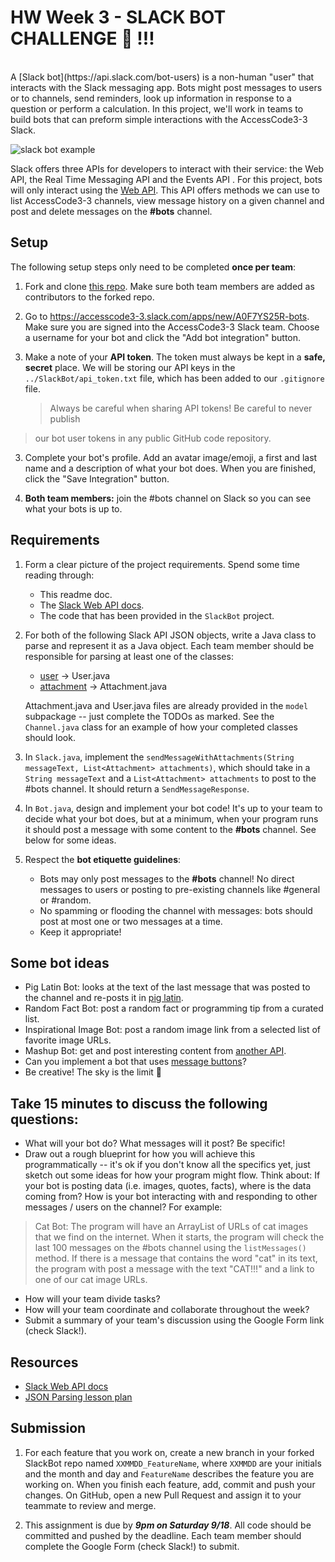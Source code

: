 # HW Week 3 - SLACK BOT CHALLENGE 🤖 !!!
<br>
A [Slack bot](https://api.slack.com/bot-users) is a non-human "user" that interacts with the Slack messaging app. Bots might post messages to users or to channels, send reminders, look up information in response to a question or perform a calculation.  In this project, we'll work in teams to build bots that can preform simple interactions with the AccessCode3-3 Slack.

![slack bot example](https://api.slack.com/img/api/guide_bot_user.png)

Slack offers three APIs for developers to interact with their service: the Web API, the Real Time Messaging API and the Events API . For this project, bots will only interact using the [Web API](https://api.slack.com/web). This API offers methods we can use to list AccessCode3-3 channels, view message history on a given channel and post and delete messages on the **#bots** channel.
<br>
## Setup
The following setup steps only need to be completed **once per team**:
1. Fork and clone [this repo](https://github.com/ramonaharrison/SlackBot). Make sure both team members are added as contributors to the forked repo.

1. Go to https://accesscode3-3.slack.com/apps/new/A0F7YS25R-bots. Make sure you are signed into the AccessCode3-3 Slack team. Choose a username for your bot and click the "Add bot integration" button.

2. Make a note of your **API token**. The token must always be kept in a **safe, secret** place. We will be storing our API keys in the `../SlackBot/api_token.txt` file, which has been added to our `.gitignore` file.

    > Always be careful when sharing API tokens! Be careful to never publish
> our bot user tokens in any public GitHub code repository.

3. Complete your bot's profile. Add an avatar image/emoji, a first and last name and a description of what your bot does. When you are finished, click the "Save Integration" button.

4. **Both team members:** join the #bots channel on Slack so you can see what your bots is up to. 

## Requirements
1. Form a clear picture of the project requirements. Spend some time reading through:
    - This readme doc.
    - The [Slack Web API docs](https://api.slack.com/web).
    - The code that has been provided in the `SlackBot` project.

2. For both of the following Slack API JSON objects, write a Java class to parse and represent it as a Java object. Each team member should be responsible for parsing at least one of the classes:
    - [user](https://api.slack.com/types/user) -> User.java
    - [attachment](https://api.slack.com/docs/message-attachments) -> Attachment.java

    Attachment.java and User.java files are already provided in the `model` subpackage -- just complete the TODOs as marked. See the `Channel.java` class for an example of how your completed classes should look.
    
3. In `Slack.java`, implement the `sendMessageWithAttachments(String messageText, List<Attachment> attachments)`, which should take in a `String messageText` and a `List<Attachment> attachments` to post to the #bots channel. It should return a `SendMessageResponse`.

4. In `Bot.java`, design and implement your bot code! It's up to your team to decide what your bot does, but at a minimum, when your program runs it should post a message with some content to the **#bots** channel. See below for some ideas.

5. Respect the **bot etiquette guidelines**:
    - Bots may only post messages to the **#bots** channel! No direct messages to users or posting to pre-existing channels like #general or #random.
    - No spamming or flooding the channel with messages: bots should post at most one or two messages at a time.
    - Keep it appropriate!

## Some bot ideas
- Pig Latin Bot: looks at the text of the last message that was posted to the channel and re-posts it in [pig latin](https://en.wikipedia.org/wiki/Pig_Latin).
- Random Fact Bot: post a random fact or programming tip from a curated list.
- Inspirational Image Bot: post a random image link from a selected list of favorite image URLs.
- Mashup Bot: get and post interesting content from [another API](https://gist.github.com/afeld/4952991).
- Can you implement a bot that uses [message buttons](https://api.slack.com/docs/message-buttons)?
- Be creative! The sky is the limit 🌈

## Take 15 minutes to discuss the following questions:
- What will your bot do? What messages will it post? Be specific!
- Draw out a rough blueprint for how you will achieve this programmatically -- it's ok if you don't know all the specifics yet, just sketch out some ideas for how your program might flow. Think about: If your bot is posting data (i.e. images, quotes, facts), where is the data coming from? How is your bot interacting with and responding to other messages / users on the channel? For example:
>Cat Bot: The program will have an ArrayList of URLs of cat images that we find on the internet. When it starts, the program will check the last 100 messages on the #bots channel using the `listMessages()` method. If there is a message that contains the word "cat" in its text, the program with post a message with the text "CAT!!!" and a link to one of our cat image URLs.

- How will your team divide tasks?
- How will your team coordinate and collaborate throughout the week?
- Submit a summary of your team's discussion using the Google Form link (check Slack!).

## Resources
- [Slack Web API docs](https://api.slack.com/web)
- [JSON Parsing lesson plan](../lessons/json)

## Submission

1. For each feature that you work on, create a new branch in your forked SlackBot repo named `XXMMDD_FeatureName`, where `XXMMDD` are your initials and the month and day and `FeatureName` describes the feature you are working on. When you finish each feature, add, commit and push your changes. On GitHub, open a new Pull Request and assign it to your teammate to review and merge.

2. This assignment is due by ***9pm on Saturday 9/18***. All code should be committed and pushed by the deadline. Each team member should complete the Google Form (check Slack!) to submit.
